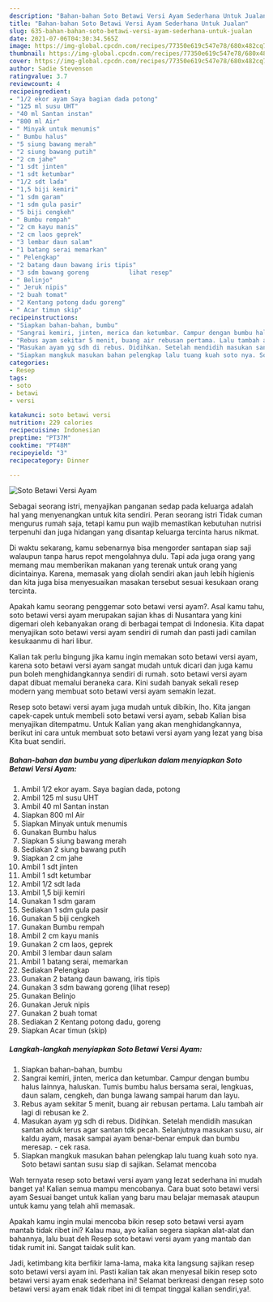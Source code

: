 ```yaml
---
description: "Bahan-bahan Soto Betawi Versi Ayam Sederhana Untuk Jualan"
title: "Bahan-bahan Soto Betawi Versi Ayam Sederhana Untuk Jualan"
slug: 635-bahan-bahan-soto-betawi-versi-ayam-sederhana-untuk-jualan
date: 2021-07-06T04:30:34.565Z
image: https://img-global.cpcdn.com/recipes/77350e619c547e78/680x482cq70/soto-betawi-versi-ayam-foto-resep-utama.jpg
thumbnail: https://img-global.cpcdn.com/recipes/77350e619c547e78/680x482cq70/soto-betawi-versi-ayam-foto-resep-utama.jpg
cover: https://img-global.cpcdn.com/recipes/77350e619c547e78/680x482cq70/soto-betawi-versi-ayam-foto-resep-utama.jpg
author: Sadie Stevenson
ratingvalue: 3.7
reviewcount: 4
recipeingredient:
- "1/2 ekor ayam Saya bagian dada potong"
- "125 ml susu UHT"
- "40 ml Santan instan"
- "800 ml Air"
- " Minyak untuk menumis"
- " Bumbu halus"
- "5 siung bawang merah"
- "2 siung bawang putih"
- "2 cm jahe"
- "1 sdt jinten"
- "1 sdt ketumbar"
- "1/2 sdt lada"
- "1,5 biji kemiri"
- "1 sdm garam"
- "1 sdm gula pasir"
- "5 biji cengkeh"
- " Bumbu rempah"
- "2 cm kayu manis"
- "2 cm laos geprek"
- "3 lembar daun salam"
- "1 batang serai memarkan"
- " Pelengkap"
- "2 batang daun bawang iris tipis"
- "3 sdm bawang goreng           lihat resep"
- " Belinjo"
- " Jeruk nipis"
- "2 buah tomat"
- "2 Kentang potong dadu goreng"
- " Acar timun skip"
recipeinstructions:
- "Siapkan bahan-bahan, bumbu"
- "Sangrai kemiri, jinten, merica dan ketumbar. Campur dengan bumbu halus lainnya, haluskan. Tumis bumbu halus bersama serai, lengkuas, daun salam, cengkeh, dan bunga lawang sampai harum dan layu."
- "Rebus ayam sekitar 5 menit, buang air rebusan pertama. Lalu tambah air lagi di rebusan ke 2."
- "Masukan ayam yg sdh di rebus. Didihkan. Setelah mendidih masukan santan aduk terus agar santan tdk pecah. Selanjutnya masukan susu, air kaldu ayam, masak sampai ayam benar-benar empuk dan bumbu meresap.  cek rasa."
- "Siapkan mangkuk masukan bahan pelengkap lalu tuang kuah soto nya. Soto betawi santan susu siap di sajikan. Selamat mencoba"
categories:
- Resep
tags:
- soto
- betawi
- versi

katakunci: soto betawi versi 
nutrition: 229 calories
recipecuisine: Indonesian
preptime: "PT37M"
cooktime: "PT48M"
recipeyield: "3"
recipecategory: Dinner

---
```



![Soto Betawi Versi Ayam](https://img-global.cpcdn.com/recipes/77350e619c547e78/680x482cq70/soto-betawi-versi-ayam-foto-resep-utama.jpg)

Sebagai seorang istri, menyajikan panganan sedap pada keluarga adalah hal yang menyenangkan untuk kita sendiri. Peran seorang istri Tidak cuman mengurus rumah saja, tetapi kamu pun wajib memastikan kebutuhan nutrisi terpenuhi dan juga hidangan yang disantap keluarga tercinta harus nikmat.

Di waktu  sekarang, kamu sebenarnya bisa mengorder santapan siap saji walaupun tanpa harus repot mengolahnya dulu. Tapi ada juga orang yang memang mau memberikan makanan yang terenak untuk orang yang dicintainya. Karena, memasak yang diolah sendiri akan jauh lebih higienis dan kita juga bisa menyesuaikan masakan tersebut sesuai kesukaan orang tercinta. 



Apakah kamu seorang penggemar soto betawi versi ayam?. Asal kamu tahu, soto betawi versi ayam merupakan sajian khas di Nusantara yang kini digemari oleh kebanyakan orang di berbagai tempat di Indonesia. Kita dapat menyajikan soto betawi versi ayam sendiri di rumah dan pasti jadi camilan kesukaanmu di hari libur.

Kalian tak perlu bingung jika kamu ingin memakan soto betawi versi ayam, karena soto betawi versi ayam sangat mudah untuk dicari dan juga kamu pun boleh menghidangkannya sendiri di rumah. soto betawi versi ayam dapat dibuat memalui beraneka cara. Kini sudah banyak sekali resep modern yang membuat soto betawi versi ayam semakin lezat.

Resep soto betawi versi ayam juga mudah untuk dibikin, lho. Kita jangan capek-capek untuk membeli soto betawi versi ayam, sebab Kalian bisa menyajikan ditempatmu. Untuk Kalian yang akan menghidangkannya, berikut ini cara untuk membuat soto betawi versi ayam yang lezat yang bisa Kita buat sendiri.

<!--inarticleads1-->

##### Bahan-bahan dan bumbu yang diperlukan dalam menyiapkan Soto Betawi Versi Ayam:

1. Ambil 1/2 ekor ayam. Saya bagian dada, potong
1. Ambil 125 ml susu UHT
1. Ambil 40 ml Santan instan
1. Siapkan 800 ml Air
1. Siapkan  Minyak untuk menumis
1. Gunakan  Bumbu halus
1. Siapkan 5 siung bawang merah
1. Sediakan 2 siung bawang putih
1. Siapkan 2 cm jahe
1. Ambil 1 sdt jinten
1. Ambil 1 sdt ketumbar
1. Ambil 1/2 sdt lada
1. Ambil 1,5 biji kemiri
1. Gunakan 1 sdm garam
1. Sediakan 1 sdm gula pasir
1. Gunakan 5 biji cengkeh
1. Gunakan  Bumbu rempah
1. Ambil 2 cm kayu manis
1. Gunakan 2 cm laos, geprek
1. Ambil 3 lembar daun salam
1. Ambil 1 batang serai, memarkan
1. Sediakan  Pelengkap
1. Gunakan 2 batang daun bawang, iris tipis
1. Gunakan 3 sdm bawang goreng           (lihat resep)
1. Gunakan  Belinjo
1. Gunakan  Jeruk nipis
1. Gunakan 2 buah tomat
1. Sediakan 2 Kentang potong dadu, goreng
1. Siapkan  Acar timun (skip)




<!--inarticleads2-->

##### Langkah-langkah menyiapkan Soto Betawi Versi Ayam:

1. Siapkan bahan-bahan, bumbu
1. Sangrai kemiri, jinten, merica dan ketumbar. Campur dengan bumbu halus lainnya, haluskan. Tumis bumbu halus bersama serai, lengkuas, daun salam, cengkeh, dan bunga lawang sampai harum dan layu.
1. Rebus ayam sekitar 5 menit, buang air rebusan pertama. Lalu tambah air lagi di rebusan ke 2.
1. Masukan ayam yg sdh di rebus. Didihkan. Setelah mendidih masukan santan aduk terus agar santan tdk pecah. Selanjutnya masukan susu, air kaldu ayam, masak sampai ayam benar-benar empuk dan bumbu meresap.  - cek rasa.
1. Siapkan mangkuk masukan bahan pelengkap lalu tuang kuah soto nya. Soto betawi santan susu siap di sajikan. Selamat mencoba




Wah ternyata resep soto betawi versi ayam yang lezat sederhana ini mudah banget ya! Kalian semua mampu mencobanya. Cara buat soto betawi versi ayam Sesuai banget untuk kalian yang baru mau belajar memasak ataupun untuk kamu yang telah ahli memasak.

Apakah kamu ingin mulai mencoba bikin resep soto betawi versi ayam mantab tidak ribet ini? Kalau mau, ayo kalian segera siapkan alat-alat dan bahannya, lalu buat deh Resep soto betawi versi ayam yang mantab dan tidak rumit ini. Sangat taidak sulit kan. 

Jadi, ketimbang kita berfikir lama-lama, maka kita langsung sajikan resep soto betawi versi ayam ini. Pasti kalian tak akan menyesal bikin resep soto betawi versi ayam enak sederhana ini! Selamat berkreasi dengan resep soto betawi versi ayam enak tidak ribet ini di tempat tinggal kalian sendiri,ya!.

